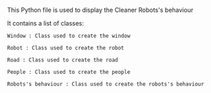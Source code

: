 This Python file is used to display the Cleaner Robots's behaviour

It contains a list of classes:

    Window : Class used to create the window

    Robot : Class used to create the robot

    Road : Class used to create the road

    People : Class used to create the people

    Robots's behaviour : Class used to create the robots's behaviour
